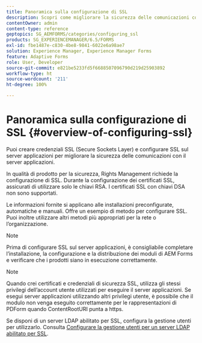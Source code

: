 ```yaml
---
title: Panoramica sulla configurazione di SSL
description: Scopri come migliorare la sicurezza delle comunicazioni configurando SSL.
contentOwner: admin
content-type: reference
geptopics: SG_AEMFORMS/categories/configuring_ssl
products: SG_EXPERIENCEMANAGER/6.5/FORMS
exl-id: fbe1487e-c830-4be8-9841-6022e6a98ae7
solution: Experience Manager, Experience Manager Forms
feature: Adaptive Forms
role: User, Developer
source-git-commit: e821be5233fd5f6688507096790d219d25903892
workflow-type: ht
source-wordcount: '211'
ht-degree: 100%

---
```


# Panoramica sulla configurazione di SSL {#overview-of-configuring-ssl}

Puoi creare credenziali SSL (Secure Sockets Layer) e configurare SSL sul server applicazioni per migliorare la sicurezza delle comunicazioni con il server applicazioni.

In qualità di prodotto per la sicurezza, Rights Management richiede la configurazione di SSL. Durante la configurazione dei certificati SSL, assicurati di utilizzare solo le chiavi RSA. I certificati SSL con chiavi DSA non sono supportati.

Le informazioni fornite si applicano alle installazioni preconfigurate, automatiche e manuali. Offre un esempio di metodo per configurare SSL. Puoi inoltre utilizzare altri metodi più appropriati per la rete o l’organizzazione.

>[!NOTE]
>
>Prima di configurare SSL sul server applicazioni, è consigliabile completare l’installazione, la configurazione e la distribuzione dei moduli di AEM Forms e verificare che i prodotti siano in esecuzione correttamente.

>[!NOTE]
>
>Quando crei certificati e credenziali di sicurezza SSL, utilizza gli stessi privilegi dell’account utente utilizzati per eseguire il server applicazioni. Se esegui server applicazioni utilizzando altri privilegi utente, è possibile che il modulo non venga eseguito correttamente per le rappresentazioni di PDForm quando ContentRootURI punta a https.

Se disponi di un server LDAP abilitato per SSL, configura la gestione utenti per utilizzarlo. Consulta [Configurare la gestione utenti per un server LDAP abilitato per SSL](/help/forms/using/admin-help/configure-user-management-ssl-enabled.md#configure-user-management-for-an-ssl-enabled-ldap-server).
